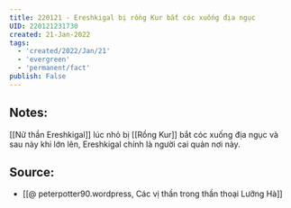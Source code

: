 ```yaml
---
title: 220121 - Ereshkigal bị rồng Kur bắt cóc xuống địa ngục
UID: 220121231730
created: 21-Jan-2022
tags:
  - 'created/2022/Jan/21'
  - 'evergreen'
  - 'permanent/fact'
publish: False
---
```

## Notes:
[[Nữ thần Ereshkigal]] lúc nhỏ bị [[Rồng Kur]] bắt cóc xuống địa ngục và sau này khi lớn lên, Ereshkigal chính là người cai quản nơi này.

## Source:
- [[@ peterpotter90.wordpress, Các vị thần trong thần thoại Lưỡng Hà]]

